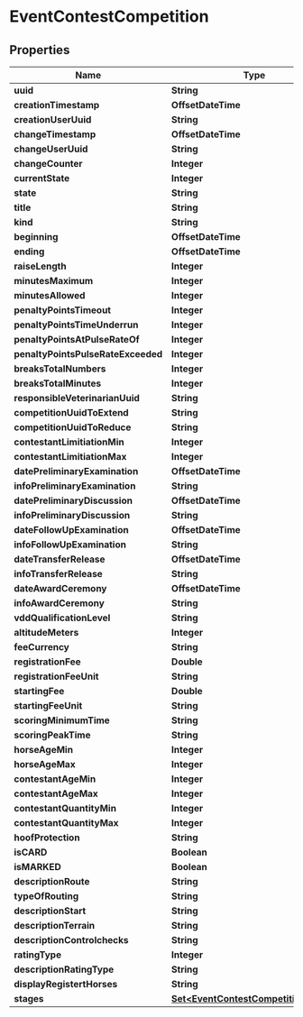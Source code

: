 

# EventContestCompetition


## Properties

Name | Type | Description | Notes
------------ | ------------- | ------------- | -------------
**uuid** | **String** |  | 
**creationTimestamp** | **OffsetDateTime** |  | 
**creationUserUuid** | **String** |  |  [optional]
**changeTimestamp** | **OffsetDateTime** |  |  [optional]
**changeUserUuid** | **String** |  |  [optional]
**changeCounter** | **Integer** |  |  [optional]
**currentState** | **Integer** |  |  [optional]
**state** | **String** |  |  [optional]
**title** | **String** |  |  [optional]
**kind** | **String** |  |  [optional]
**beginning** | **OffsetDateTime** |  |  [optional]
**ending** | **OffsetDateTime** |  |  [optional]
**raiseLength** | **Integer** |  |  [optional]
**minutesMaximum** | **Integer** |  |  [optional]
**minutesAllowed** | **Integer** |  |  [optional]
**penaltyPointsTimeout** | **Integer** |  |  [optional]
**penaltyPointsTimeUnderrun** | **Integer** |  |  [optional]
**penaltyPointsAtPulseRateOf** | **Integer** |  |  [optional]
**penaltyPointsPulseRateExceeded** | **Integer** |  |  [optional]
**breaksTotalNumbers** | **Integer** |  |  [optional]
**breaksTotalMinutes** | **Integer** |  |  [optional]
**responsibleVeterinarianUuid** | **String** |  |  [optional]
**competitionUuidToExtend** | **String** |  |  [optional]
**competitionUuidToReduce** | **String** |  |  [optional]
**contestantLimitiationMin** | **Integer** |  |  [optional]
**contestantLimitiationMax** | **Integer** |  |  [optional]
**datePreliminaryExamination** | **OffsetDateTime** |  |  [optional]
**infoPreliminaryExamination** | **String** |  |  [optional]
**datePreliminaryDiscussion** | **OffsetDateTime** |  |  [optional]
**infoPreliminaryDiscussion** | **String** |  |  [optional]
**dateFollowUpExamination** | **OffsetDateTime** |  |  [optional]
**infoFollowUpExamination** | **String** |  |  [optional]
**dateTransferRelease** | **OffsetDateTime** |  |  [optional]
**infoTransferRelease** | **String** |  |  [optional]
**dateAwardCeremony** | **OffsetDateTime** |  |  [optional]
**infoAwardCeremony** | **String** |  |  [optional]
**vddQualificationLevel** | **String** |  |  [optional]
**altitudeMeters** | **Integer** |  |  [optional]
**feeCurrency** | **String** |  |  [optional]
**registrationFee** | **Double** |  |  [optional]
**registrationFeeUnit** | **String** |  |  [optional]
**startingFee** | **Double** |  |  [optional]
**startingFeeUnit** | **String** |  |  [optional]
**scoringMinimumTime** | **String** |  |  [optional]
**scoringPeakTime** | **String** |  |  [optional]
**horseAgeMin** | **Integer** |  |  [optional]
**horseAgeMax** | **Integer** |  |  [optional]
**contestantAgeMin** | **Integer** |  |  [optional]
**contestantAgeMax** | **Integer** |  |  [optional]
**contestantQuantityMin** | **Integer** |  |  [optional]
**contestantQuantityMax** | **Integer** |  |  [optional]
**hoofProtection** | **String** |  |  [optional]
**isCARD** | **Boolean** |  |  [optional]
**isMARKED** | **Boolean** |  |  [optional]
**descriptionRoute** | **String** |  |  [optional]
**typeOfRouting** | **String** |  |  [optional]
**descriptionStart** | **String** |  |  [optional]
**descriptionTerrain** | **String** |  |  [optional]
**descriptionControlchecks** | **String** |  |  [optional]
**ratingType** | **Integer** |  |  [optional]
**descriptionRatingType** | **String** |  |  [optional]
**displayRegistertHorses** | **String** |  |  [optional]
**stages** | [**Set&lt;EventContestCompetitionStage&gt;**](EventContestCompetitionStage.md) |  |  [optional]



